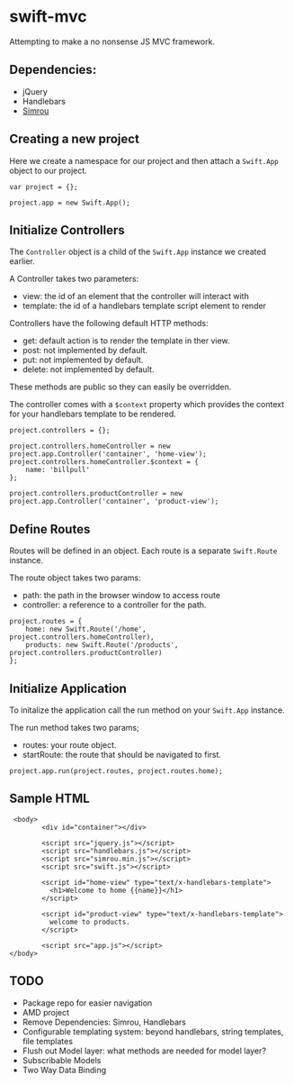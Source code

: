 swift-mvc
=========

Attempting to make a no nonsense JS MVC framework.

Dependencies:
---------------
 - jQuery
 - Handlebars
 - [Simrou](https://github.com/buero-fuer-ideen/Simrou)

Creating a new project
------------------------
Here we create a namespace for our project and then
attach a ``Swift.App`` object to our project.

```
var project = {};

project.app = new Swift.App();
```

Initialize Controllers
------------------------
The ``Controller`` object is a child of the ``Swift.App`` instance we
created earlier. 

A Controller takes two parameters:
 - view: the id of an element that the controller will interact with
 - template: the id of a handlebars template script element to render

Controllers have the following default HTTP methods:
 - get: default action is to render the template in ther view.
 - post: not implemented by default.
 - put: not implemented by default.
 - delete: not implemented by default.

These methods are public so they can easily be overridden.

The controller comes with a ``$context`` property which provides the context
for your handlebars template to be rendered.

```
project.controllers = {};

project.controllers.homeController = new project.app.Controller('container', 'home-view');
project.controllers.homeController.$context = {
	name: 'billpull'
};

project.controllers.productController = new project.app.Controller('container', 'product-view');
```

Define Routes
-----------------
Routes will be defined in an object.
Each route is a separate ``Swift.Route`` instance.

The route object takes two params:
 - path: the path in the browser window to access route
 - controller: a reference to a controller for the path.

```
project.routes = {
	home: new Swift.Route('/home', project.controllers.homeController),
	products: new Swift.Route('/products', project.controllers.productController)
};
```

Initialize Application
------------------------
To initalize the application call the run method on your
``Swift.App`` instance.

The run method takes two params;
 - routes: your route object.
 - startRoute: the route that should be navigated to first.

``project.app.run(project.routes, project.routes.home);``


Sample HTML
------------------

```
 <body>
        <div id="container"></div>

        <script src="jquery.js"></script>
        <script src="handlebars.js"></script>
        <script src="simrou.min.js"></script>
        <script src="swift.js"></script>

        <script id="home-view" type="text/x-handlebars-template">
          <h1>Welcome to home {{name}}</h1>
        </script>

        <script id="product-view" type="text/x-handlebars-template">
          welcome to products.
        </script>

        <script src="app.js"></script>
</body>

```

TODO
--------
 - Package repo for easier navigation
 - AMD project
 - Remove Dependencies: Simrou, Handlebars
 - Configurable templating system: beyond handlebars, string templates, file templates
 - Flush out Model layer: what methods are needed for model layer?
 - Subscribable Models
 - Two Way Data Binding